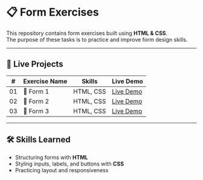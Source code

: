 # 📋 Form Exercises

This repository contains form exercises built using **HTML & CSS**.  
The purpose of these tasks is to practice and improve form design skills.  

---

## 🚀 Live Projects

| #   | Exercise Name   | Skills     | Live Demo |
| --- | --------------- | ---------- | --------- |
| 01  | 📝 Form 1       | HTML, CSS  | [Live Demo](https://mohamedsalam5a.github.io/Form/Form1/) |
| 02  | 🔐 Form 2       | HTML, CSS  | [Live Demo](https://mohamedsalam5a.github.io/Form/Form2/) |
| 03  | 📧 Form 3       | HTML, CSS  | [Live Demo](https://mohamedsalam5a.github.io/Form/Form3/) |

---

## 🛠️ Skills Learned
- Structuring forms with **HTML**
- Styling inputs, labels, and buttons with **CSS**
- Practicing layout and responsiveness

